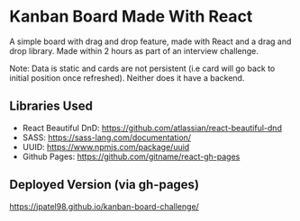 # Kanban Board Made With React
A simple board with drag and drop feature, made with React and a drag and drop library.
Made within 2 hours as part of an interview challenge.

Note: Data is static and cards are not persistent (i.e card will go back to initial position once refreshed). Neither does it have a backend.

## Libraries Used
- React Beautiful DnD: https://github.com/atlassian/react-beautiful-dnd
- SASS: https://sass-lang.com/documentation/
- UUID: https://www.npmjs.com/package/uuid
- Github Pages: https://github.com/gitname/react-gh-pages

## Deployed Version (via gh-pages)
https://jpatel98.github.io/kanban-board-challenge/
